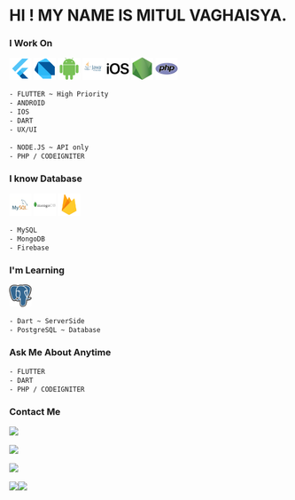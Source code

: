 # HI ! MY NAME IS MITUL VAGHAISYA. 



### I Work On
<code><img height="40" src="https://raw.githubusercontent.com/github/explore/80688e429a7d4ef2fca1e82350fe8e3517d3494d/topics/flutter/flutter.png"></code>
<code><img height="40" src="https://raw.githubusercontent.com/github/explore/80688e429a7d4ef2fca1e82350fe8e3517d3494d/topics/dart/dart.png"></code>
<code><img height="40" src="https://raw.githubusercontent.com/github/explore/80688e429a7d4ef2fca1e82350fe8e3517d3494d/topics/android/android.png"></code>
<code><img height="40" src="https://raw.githubusercontent.com/github/explore/80688e429a7d4ef2fca1e82350fe8e3517d3494d/topics/java/java.png"></code>
<code><img height="40" src="https://raw.githubusercontent.com/github/explore/80688e429a7d4ef2fca1e82350fe8e3517d3494d/topics/ios/ios.png"></code>
<code><img height="40" src="https://raw.githubusercontent.com/github/explore/80688e429a7d4ef2fca1e82350fe8e3517d3494d/topics/nodejs/nodejs.png"></code>
<code><img height="40" src="https://raw.githubusercontent.com/github/explore/80688e429a7d4ef2fca1e82350fe8e3517d3494d/topics/php/php.png"></code>
```
- FLUTTER ~ High Priority
- ANDROID
- IOS
- DART
- UX/UI

- NODE.JS ~ API only
- PHP / CODEIGNITER
```
### I know Database
<code><img height="40" src="https://raw.githubusercontent.com/github/explore/80688e429a7d4ef2fca1e82350fe8e3517d3494d/topics/mysql/mysql.png"></code>
<code><img height="40" src="https://raw.githubusercontent.com/github/explore/80688e429a7d4ef2fca1e82350fe8e3517d3494d/topics/mongodb/mongodb.png"></code>
<code><img height="40" src="https://raw.githubusercontent.com/github/explore/80688e429a7d4ef2fca1e82350fe8e3517d3494d/topics/firebase/firebase.png"></code>
```
- MySQL
- MongoDB
- Firebase
```
### I'm Learning
<code><img height="40" src="https://raw.githubusercontent.com/github/explore/80688e429a7d4ef2fca1e82350fe8e3517d3494d/topics/postgresql/postgresql.png"></code>
```
- Dart ~ ServerSide
- PostgreSQL ~ Database
```
### Ask Me About Anytime
```
- FLUTTER
- DART
- PHP / CODEIGNITER
```

### Contact Me

<a href="https://mail.google.com/mail/u/0/#inbox"><img src="http://img.shields.io/badge/Gmail-mr.vaghasiya197@gmail.com-red?style=for-the-badge&logo=Gmail"></a>

<a href="https://mail.google.com/mail/u/0/#inbox"><img src="http://img.shields.io/badge/Gmail-mr.vaghasiya.business197@gmail.com-red?style=for-the-badge&logo=Gmail"></a>

<a href="https://twitter.com/_MR_0100"><img src="http://img.shields.io/badge/Twitter-@__MR__0100-red?style=for-the-badge&logo=Twitter"></a>



<img height="190" src="https://github-readme-stats.vercel.app/api/top-langs/?username=MR0100&theme=dark&hide_langs_below=1&layout=compact" /><img height="190" src="https://github-readme-stats.vercel.app/api?username=MR0100&&show_icons=true&title_color=fff&icon_color=bb2acf&text_color=daf7dc&bg_color=151515" />


